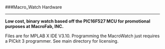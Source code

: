 ###Macro_Watch Hardware
***
**Low cost, binary watch based off the PIC16F527 MCU for promotional purposes at MacroFab, INC.**

Files are for MPLAB X IDE V3.10. Programming the MacroWatch just requires a PICkit 3 programmer. See main directory for licensing. 
